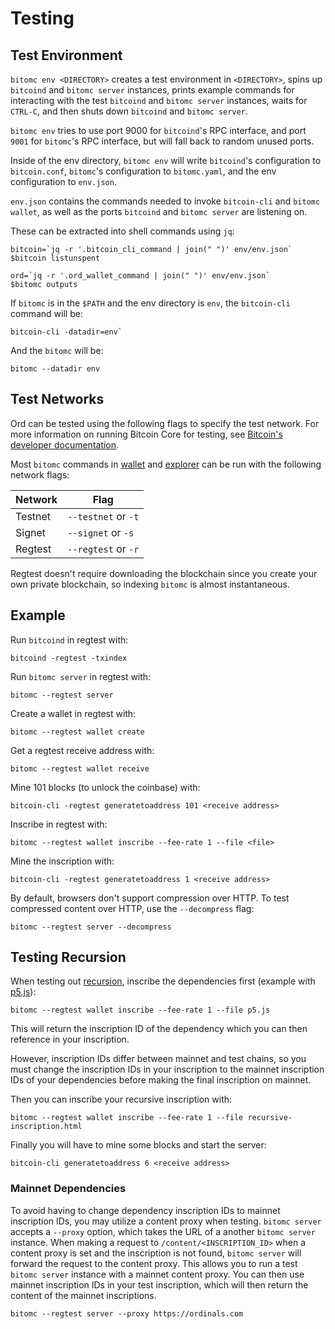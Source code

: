Testing
=======

Test Environment
----------------

`bitomc env <DIRECTORY>` creates a test environment in `<DIRECTORY>`, spins up
`bitcoind` and `bitomc server` instances, prints example commands for interacting
with the test `bitcoind` and `bitomc server` instances, waits for `CTRL-C`, and
then shuts down `bitcoind` and `bitomc server`.

`bitomc env` tries to use port 9000 for `bitcoind`'s RPC interface, and port
`9001` for `bitomc`'s RPC interface, but will fall back to random unused ports.

Inside of the env directory, `bitomc env` will write `bitcoind`'s configuration to
`bitcoin.conf`, `bitomc`'s configuration to `bitomc.yaml`, and the env configuration
to `env.json`.

`env.json` contains the commands needed to invoke `bitcoin-cli` and `bitomc
wallet`, as well as the ports `bitcoind` and `bitomc server` are listening on.

These can be extracted into shell commands using `jq`:

```shell
bitcoin=`jq -r '.bitcoin_cli_command | join(" ")' env/env.json`
$bitcoin listunspent

ord=`jq -r '.ord_wallet_command | join(" ")' env/env.json`
$bitomc outputs
```

If `bitomc` is in the `$PATH` and the env directory is `env`, the `bitcoin-cli`
command will be:

```
bitcoin-cli -datadir=env`
```

And the `bitomc` will be:

```
bitomc --datadir env
```

Test Networks
-------------

Ord can be tested using the following flags to specify the test network. For more
information on running Bitcoin Core for testing, see [Bitcoin's developer documentation](https://developer.bitcoin.org/examples/testing.html).

Most `bitomc` commands in [wallet](wallet.md) and [explorer](explorer.md)
can be run with the following network flags:

| Network | Flag |
|---------|------|
| Testnet | `--testnet` or `-t` |
| Signet  | `--signet` or `-s` |
| Regtest | `--regtest` or `-r` |

Regtest doesn't require downloading the blockchain since you create your own
private blockchain, so indexing `bitomc` is almost instantaneous.

Example
-------

Run `bitcoind` in regtest with:

```
bitcoind -regtest -txindex
```

Run `bitomc server` in regtest with:

```
bitomc --regtest server
```

Create a wallet in regtest with:

```
bitomc --regtest wallet create
```

Get a regtest receive address with:

```
bitomc --regtest wallet receive
```

Mine 101 blocks (to unlock the coinbase) with:

```
bitcoin-cli -regtest generatetoaddress 101 <receive address>
```

Inscribe in regtest with:

```
bitomc --regtest wallet inscribe --fee-rate 1 --file <file>
```

Mine the inscription with:

```
bitcoin-cli -regtest generatetoaddress 1 <receive address>
```

By default, browsers don't support compression over HTTP. To test compressed
content over HTTP, use the `--decompress` flag:

```
bitomc --regtest server --decompress
```

Testing Recursion
-----------------

When testing out [recursion](../inscriptions/recursion.md), inscribe the
dependencies first (example with [p5.js](https://p5js.org)):

```
bitomc --regtest wallet inscribe --fee-rate 1 --file p5.js
```

This will return the inscription ID of the dependency which you can then
reference in your inscription.

However, inscription IDs differ between mainnet and test chains, so you must
change the inscription IDs in your inscription to the mainnet inscription IDs of
your dependencies before making the final inscription on mainnet.

Then you can inscribe your recursive inscription with:

```
bitomc --regtest wallet inscribe --fee-rate 1 --file recursive-inscription.html
```

Finally you will have to mine some blocks and start the server:

```
bitcoin-cli generatetoaddress 6 <receive address>
```

### Mainnet Dependencies

To avoid having to change dependency inscription IDs to mainnet inscription IDs,
you may utilize a content proxy when testing. `bitomc server` accepts a
`--proxy` option, which takes the URL of a another `bitomc server`
instance. When making a request to `/content/<INSCRIPTION_ID>` when a content
proxy is set and the inscription is not found, `bitomc server` will forward the
request to the content proxy. This allows you to run a test `bitomc server`
instance with a mainnet content proxy. You can then use mainnet inscription IDs
in your test inscription, which will then return the content of the mainnet
inscriptions.

```
bitomc --regtest server --proxy https://ordinals.com
```
